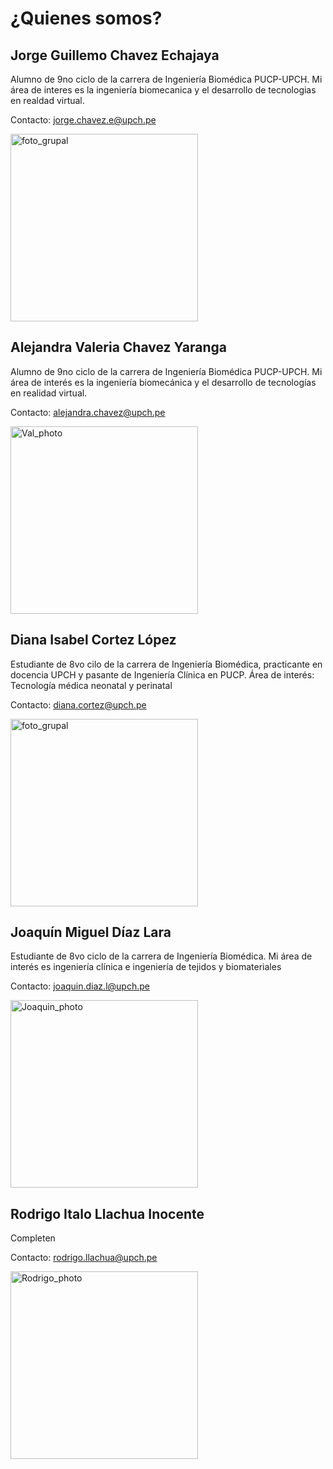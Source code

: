 # ¿Quienes somos?

## Jorge Guillemo Chavez Echajaya
Alumno de 9no ciclo de la carrera de Ingeniería Biomédica PUCP-UPCH. Mi área de interes es la ingeniería biomecanica y el desarrollo de tecnologias en realdad virtual.

Contacto: [jorge.chavez.e@upch.pe](mailto:jorge.chavez.e@upch.pe)

<img src="../../../Documentación/Imagenes/foto_grupal.jpg" alt="foto_grupal" width="300"/>

## Alejandra Valeria Chavez Yaranga
Alumno de 9no ciclo de la carrera de Ingeniería Biomédica PUCP-UPCH. Mi área de interés es la ingeniería biomecánica y el desarrollo de tecnologías en realidad virtual.

Contacto: [alejandra.chavez@upch.pe](mailto:alejandra.chavez@upch.pe)

<img src="../../../Documentación/Imagenes/Val_photo.jpeg" alt="Val_photo" width="300"/>

## Diana Isabel Cortez López
Estudiante de 8vo cilo de la carrera de Ingeniería Biomédica, practicante en docencia UPCH y pasante de Ingeniería Clínica en PUCP. 
Área de interés: Tecnología médica neonatal y perinatal

Contacto: [diana.cortez@upch.pe](mailto:diana.cortez@upch.pe)

<img src="../../../Documentación/Imagenes/foto_grupal.jpg" alt="foto_grupal" width="300"/>

## Joaquín Miguel Díaz Lara
Estudiante de 8vo ciclo de la carrera de Ingeniería Biomédica. Mi área de interés es ingeniería clínica e ingeniería de tejidos y biomateriales

Contacto: [joaquin.diaz.l@upch.pe](mailto:joaquin.diaz.l@upch.pe)

<img src="../../../Documentación/Imagenes/Joaquin_photo.jpeg" alt="Joaquin_photo" width="300"/>

## Rodrigo Italo Llachua Inocente  
Completen

Contacto: [rodrigo.llachua@upch.pe](mailto:rodrigo.llachua@upch.pe)

<img src="../../../Documentación/Imagenes/Rodrigo_photo.jpeg" alt="Rodrigo_photo" width="300"/>
